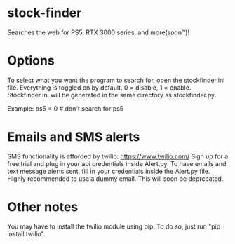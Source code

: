 # stock-finder
Searches the web for PS5, RTX 3000 series, and more(soon™)!

# Options
To select what you want the program to search for, open the stockfinder.ini file. Everything is toggled on by default. 0 = disable, 1 = enable.
Stockfinder.ini will be generated in the same directory as stockfinder.py.

Example: ps5 = 0 # don't search for ps5

# Emails and SMS alerts
SMS functionality is afforded by twilio: https://www.twilio.com/ Sign up for a free trial and plug in your api credentials inside Alert.py.
To have emails and text message alerts sent, fill in your credentials inside the Alert.py file. Highly recommended to use a dummy email. This will soon be deprecated.

# Other notes
You may have to install the twilio module using pip. To do so, just run "pip install twilio".
